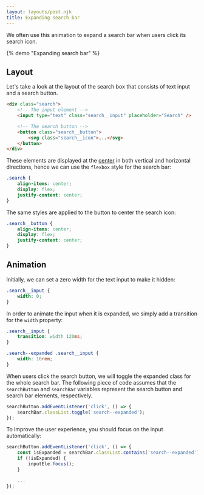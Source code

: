 ```yaml
---
layout: layouts/post.njk
title: Expanding search bar
---
```


We often use this animation to expand a search bar when users click its search icon.

{% demo "Expanding search bar" %}

## Layout

Let's take a look at the layout of the search box that consists of text input and a search button.

```html
<div class="search">
    <!-- The input element -->
    <input type="text" class="search__input" placeholder="Search" />

    <!-- The search button -->
    <button class="search__button">
        <svg class="search__icon">...</svg>
    </button>
</div>
```

These elements are displayed at the [center](https://csslayout.io/centering/) in both vertical and horizontal directions, hence we can use the `flexbox` style for the search bar:

```css
.search {
    align-items: center;
    display: flex;
    justify-content: center;
}
```

The same styles are applied to the button to center the search icon:

```css
.search__button {
    align-items: center;
    display: flex;
    justify-content: center;
}
```

## Animation

Initially, we can set a zero width for the text input to make it hidden:

```css
.search__input {
    width: 0;
}
```

In order to animate the input when it is expanded, we simply add a transition for the `width` property:

```css
.search__input {
    transition: width 120ms;
}

.search--expanded .search__input {
    width: 10rem;
}
```

When users click the search button, we will toggle the expanded class for the whole search bar. The following piece of code assumes that the `searchButton` and `searchBar` variables represent the search button and search bar elements, respectively.

```js
searchButton.addEventListener('click', () => {
    searchBar.classList.toggle('search--expanded');
});
```

To improve the user experience, you should focus on the input automatically:

```js
searchButton.addEventListener('click', () => {
    const isExpanded = searchBar.classList.contains('search--expanded');
    if (!isExpanded) {
        inputEle.focus();
    }

    ...
});
```

